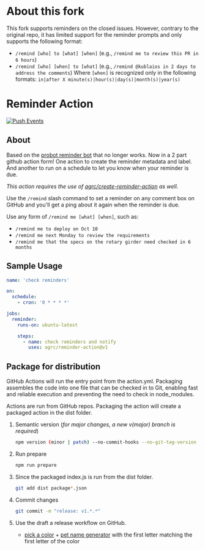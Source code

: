 # About this fork

This fork supports reminders on the closed issues. However, contrary to the original repo, it has limited support for the reminder prompts and only supports the following format:
- `/remind [who] to [what] [when]` (e.g., `/remind me to review this PR in 6 hours`)
- `/remind [who] [when] to [what]` (e.g., `/remind @kublaios in 2 days to address the comments`)
Where `[when]` is recognized only in the following formats: `in|after X minute(s)|hour(s)|day(s)|month(s)|year(s)`

# Reminder Action

[![Push Events](https://github.com/agrc/reminder-action/actions/workflows/push.yml/badge.svg)](https://github.com/agrc/reminder-action/actions/workflows/push.yml)

## About

Based on the [probot reminder bot](https://github.com/probot/reminders/) that no longer works. Now in a 2 part github action form! One action to create the reminder metadata and label. And another to run on a schedule to let you know when your reminder is due.

_This action requires the use of [agrc/create-reminder-action](https://github.com/agrc/create-reminder-action) as well._

Use the `/remind` slash command to set a reminder on any comment box on GitHub and you'll get a ping about it again when the reminder is due.

Use any form of `/remind me [what] [when]`, such as:

- `/remind me to deploy on Oct 10`
- `/remind me next Monday to review the requirements`
- `/remind me that the specs on the rotary girder need checked in 6 months`

## Sample Usage

```yml
name: 'check reminders'

on:
  schedule:
    - cron: '0 * * * *'

jobs:
  reminder:
    runs-on: ubuntu-latest

    steps:
      - name: check reminders and notify
        uses: agrc/reminder-action@v1
```

## Package for distribution

GitHub Actions will run the entry point from the action.yml. Packaging assembles the code into one file that can be checked in to Git, enabling fast and reliable execution and preventing the need to check in node_modules.

Actions are run from GitHub repos. Packaging the action will create a packaged action in the dist folder.

1. Semantic version (_for major changes, a new v(major) branch is required_)

   ```bash
   npm version (minor | patch) --no-commit-hooks --no-git-tag-version
   ```

1. Run prepare

   ```bash
   npm run prepare
   ```

1. Since the packaged index.js is run from the dist folder.

   ```bash
   git add dist package*.json
   ```

1. Commit changes

   ```bash
   git commit -m "release: v1.*.*"
   ```

1. Use the draft a release workflow on GitHub.
   - [pick a color](https://perchance.org/color-name) + [pet name generator](https://www.namegenerator.co/animals/pet-name-generator) with the first letter matching the first letter of the color
